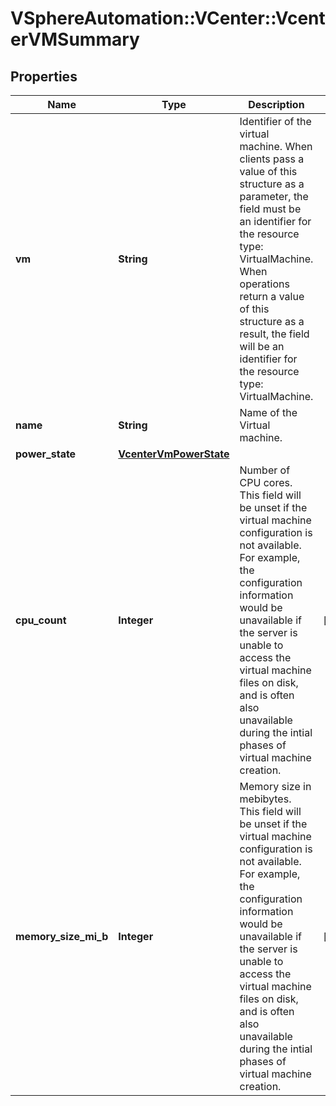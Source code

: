 # VSphereAutomation::VCenter::VcenterVMSummary

## Properties
Name | Type | Description | Notes
------------ | ------------- | ------------- | -------------
**vm** | **String** | Identifier of the virtual machine. When clients pass a value of this structure as a parameter, the field must be an identifier for the resource type: VirtualMachine. When operations return a value of this structure as a result, the field will be an identifier for the resource type: VirtualMachine. | 
**name** | **String** | Name of the Virtual machine. | 
**power_state** | [**VcenterVmPowerState**](VcenterVmPowerState.md) |  | 
**cpu_count** | **Integer** | Number of CPU cores. This field will be unset if the virtual machine configuration is not available. For example, the configuration information would be unavailable if the server is unable to access the virtual machine files on disk, and is often also unavailable during the intial phases of virtual machine creation. | [optional] 
**memory_size_mi_b** | **Integer** | Memory size in mebibytes. This field will be unset if the virtual machine configuration is not available. For example, the configuration information would be unavailable if the server is unable to access the virtual machine files on disk, and is often also unavailable during the intial phases of virtual machine creation. | [optional] 


